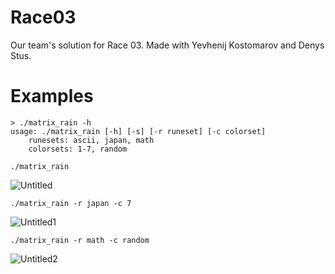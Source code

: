 # Race03
Our team's solution for Race 03.
Made with Yevhenij Kostomarov and Denys Stus.

# Examples

```
> ./matrix_rain -h
usage: ./matrix_rain [-h] [-s] [-r runeset] [-c colorset]
	runesets: ascii, japan, math
	colorsets: 1-7, random
```

```
./matrix_rain
```
![Untitled](https://user-images.githubusercontent.com/51193427/192161526-23419798-abf4-4111-a887-986be60b193f.png)

```
./matrix_rain -r japan -c 7
```
![Untitled1](https://user-images.githubusercontent.com/51193427/192161666-bd3cd028-bc08-4780-acde-9caaaa38fc1e.png)

```
./matrix_rain -r math -c random
```
![Untitled2](https://user-images.githubusercontent.com/51193427/192161675-89d59cf2-0ced-499a-b430-9ffcc9da5901.png)
